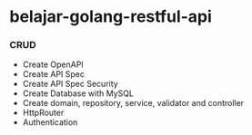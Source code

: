# belajar-golang-restful-api

### CRUD

- Create OpenAPI
- Create API Spec
- Create API Spec Security
- Create Database with MySQL
- Create domain, repository, service, validator and controller
- HttpRouter
- Authentication
